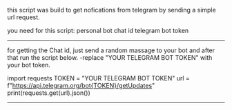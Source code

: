 this script was build to get nofications from telegram by sending a simple url request.

you need for this script:
personal bot
chat id
telegram bot token

***
for getting the Chat id, just send a random massage to your bot and after that run the script below. -replace "YOUR TELEGRAM BOT TOKEN" with your bot token.

import requests TOKEN = "YOUR TELEGRAM BOT TOKEN" url = f"https://api.telegram.org/bot{TOKEN}/getUpdates" print(requests.get(url).json())
***
